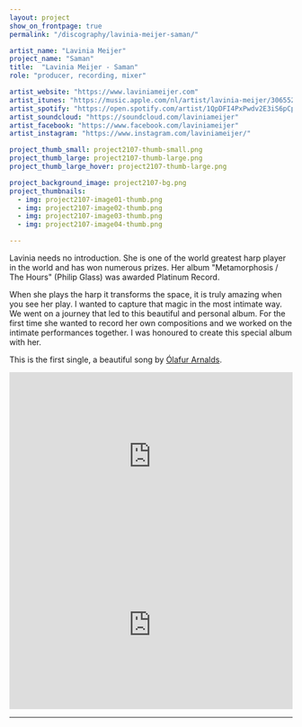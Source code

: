 ```yaml
---
layout: project
show_on_frontpage: true
permalink: "/discography/lavinia-meijer-saman/"

artist_name: "Lavinia Meijer"
project_name: "Saman"
title:  "Lavinia Meijer - Saman"
role: "producer, recording, mixer"

artist_website: "https://www.laviniameijer.com"
artist_itunes: "https://music.apple.com/nl/artist/lavinia-meijer/306552363?l=en"
artist_spotify: "https://open.spotify.com/artist/1QpDFI4PxPwdv2E3iS6pCp?si=OgbvpnReT1ehA2c_ALIKgA"
artist_soundcloud: "https://soundcloud.com/laviniameijer"
artist_facebook: "https://www.facebook.com/laviniameijer"
artist_instagram: "https://www.instagram.com/laviniameijer/"

project_thumb_small: project2107-thumb-small.png
project_thumb_large: project2107-thumb-large.png
project_thumb_large_hover: project2107-thumb-large.png

project_background_image: project2107-bg.png
project_thumbnails:
  - img: project2107-image01-thumb.png
  - img: project2107-image02-thumb.png
  - img: project2107-image03-thumb.png
  - img: project2107-image04-thumb.png

---
```


Lavinia needs no introduction. She is one of the world greatest harp player in the world and has won numerous prizes. Her album "Metamorphosis / The Hours" (Philip Glass) was awarded Platinum Record.

When she plays the harp it transforms the space, it is truly amazing when you see her play. I wanted to capture that magic in the most intimate way. We went on a journey that led to this beautiful and personal album. For the first time she wanted to record her own compositions and we worked on the intimate performances together. I was honoured to create this special album with her.


This is the first single, a beautiful song by [Ólafur Arnalds](https://olafurarnalds.com).


<iframe src="https://open.spotify.com/embed/track/24Uwb9ZsMs7ZL19FHpotEY" width="100%" height="300" frameborder="0" allowtransparency="true" allow="encrypted-media"></iframe>


<iframe width="100%" height="300" src="https://www.youtube.com/embed/wHnHDGkPcWo?rel=0" frameborder="0" allow="accelerometer; autoplay; clipboard-write; encrypted-media; gyroscope; picture-in-picture" allowfullscreen></iframe>


---
